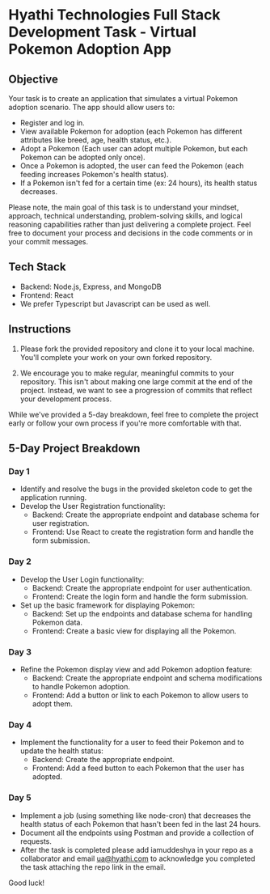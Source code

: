 # Hyathi Technologies Full Stack Development Task - Virtual Pokemon Adoption App

## Objective

Your task is to create an application that simulates a virtual Pokemon adoption scenario. The app should allow users to:

- Register and log in.
- View available Pokemon for adoption (each Pokemon has different attributes like breed, age, health status, etc.).
- Adopt a Pokemon (Each user can adopt multiple Pokemon, but each Pokemon can be adopted only once).
- Once a Pokemon is adopted, the user can feed the Pokemon (each feeding increases Pokemon's health status).
- If a Pokemon isn't fed for a certain time (ex: 24 hours), its health status decreases.

Please note, the main goal of this task is to understand your mindset, approach, technical understanding, problem-solving skills, and logical reasoning capabilities rather than just delivering a complete project. Feel free to document your process and decisions in the code comments or in your commit messages.

## Tech Stack

- Backend: Node.js, Express, and MongoDB
- Frontend: React
- We prefer Typescript but Javascript can be used as well.

## Instructions

1. Please fork the provided repository and clone it to your local machine. You'll complete your work on your own forked repository.

2. We encourage you to make regular, meaningful commits to your repository. This isn't about making one large commit at the end of the project. Instead, we want to see a progression of commits that reflect your development process.

While we've provided a 5-day breakdown, feel free to complete the project early or follow your own process if you're more comfortable with that.

## 5-Day Project Breakdown

### Day 1

- Identify and resolve the bugs in the provided skeleton code to get the application running.
- Develop the User Registration functionality:
   - Backend: Create the appropriate endpoint and database schema for user registration.
   - Frontend: Use React to create the registration form and handle the form submission.

### Day 2

- Develop the User Login functionality:
   - Backend: Create the appropriate endpoint for user authentication.
   - Frontend: Create the login form and handle the form submission.
- Set up the basic framework for displaying Pokemon:
   - Backend: Set up the endpoints and database schema for handling Pokemon data.
   - Frontend: Create a basic view for displaying all the Pokemon.

### Day 3

- Refine the Pokemon display view and add Pokemon adoption feature:
   - Backend: Create the appropriate endpoint and schema modifications to handle Pokemon adoption.
   - Frontend: Add a button or link to each Pokemon to allow users to adopt them.

### Day 4

- Implement the functionality for a user to feed their Pokemon and to update the health status:
   - Backend: Create the appropriate endpoint.
   - Frontend: Add a feed button to each Pokemon that the user has adopted.

### Day 5

- Implement a job (using something like node-cron) that decreases the health status of each Pokemon that hasn't been fed in the last 24 hours.
- Document all the endpoints using Postman and provide a collection of requests.
- After the task is completed please add iamuddeshya in your repo as a collaborator and email ua@hyathi.com to acknowledge you completed the task attaching the repo link in the email.

Good luck!
